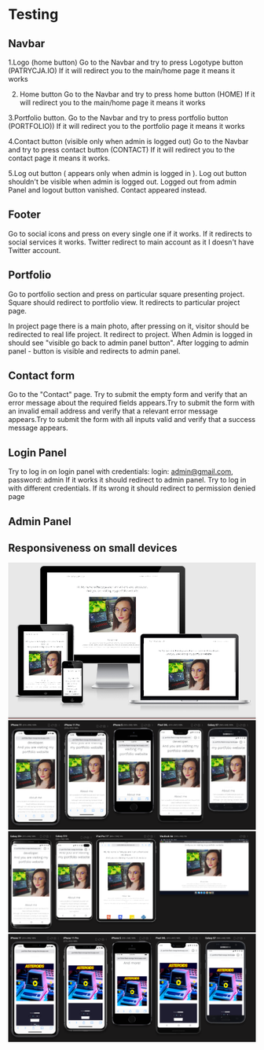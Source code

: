 # Testing


## Navbar

 1.Logo (home button)
    Go to the Navbar and try to press Logotype button (PATRYCJA.IO)
    If it will redirect you to the main/home page it means it works
   
 2. Home button
    Go to the Navbar and try to press home button (HOME)
    If it will redirect you to the main/home page it means it works

 3.Portfolio button.
    Go to the Navbar and try to press portfolio button (PORTFOLIO))
    If it will redirect you to the portfolio page it means it works

 4.Contact button (visible only when admin is logged out)
    Go to the Navbar and try to press contact button (CONTACT)
    If it will redirect you to the contact page it means it works.

 5.Log out button ( appears only when admin is logged in ).
    Log out button shouldn't be visible when admin is logged out.
    Logged out from admin Panel and logout button vanished.
    Contact appeared instead.

## Footer
   Go to social icons and press on every single one if it works.
   If it redirects to social services it works.
   Twitter redirect to main account as it I doesn't have Twitter account.

## Portfolio

   Go to portfolio section and press on particular square presenting project.
   Square should redirect to portfolio view. It redirects to particular project page.

   In project page there is a main photo, after pressing on it, visitor should be redirected to real life project.
   It redirect to project. When Admin is logged in should see "visible go back to admin panel button".
   After logging to admin panel - button is visible and redirects to admin panel.


## Contact form
  Go to the "Contact" page. Try to submit the empty form and verify that an error message about the required fields appears.Try to submit the form with an invalid email address and verify that a relevant error message appears.Try to submit the form with all inputs valid and verify that a success message appears.

## Login Panel
  Try to log in on login panel with credentials: login: admin@gmail.com, password: admin
     If it works it should redirect to admin panel.
     Try to log in with different credentials. If its wrong it should redirect to permission denied page

## Admin Panel
    


## Responsiveness on small devices
<div align="center"><img src="static\img\testing0.png" >
</div><div align="center"><img src="static\img\testing1.png" >
</div><div align="center"><img src="static\img\testing2.png" >
</div><div align="center"><img src="static\img\testing3.png" >
</div>